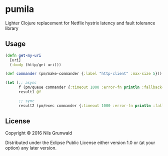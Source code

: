 # pumila

Lighter Clojure replacement for Netflix hystrix latency and fault tolerance library

## Usage

```clojure
(defn get-my-uri
  [uri]
  (:body (http/get uri)))

(def commander (pm/make-commander {:label "http-client" :max-size 5}))

(let [;; async
      f (pm/queue commander {:timeout 1000 :error-fn println :fallback-fn (constantly "I feel lucky!")} (get-my-uri "http://google.com"))
      result1 @f

      ;; sync
      result2 (pm/exec commander {:timeout 1000 :error-fn println :fallback-fn (constantly "I feel lucky!")} (get-my-uri "http://google.com"))])
```

## License

Copyright © 2016 Nils Grunwald

Distributed under the Eclipse Public License either version 1.0 or (at
your option) any later version.
